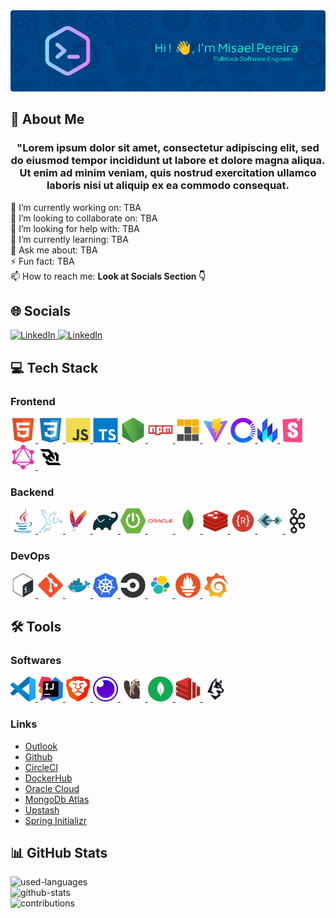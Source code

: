 <!-- https://leviarista.github.io/github-profile-header-generator/ -->
<!-- 970 x 250 (0,70,135) (10,0,71) (0,255,210) MavenPro Redhat-->
<div align="center">
    <img src="./banners/misaelpereiradev_github_banner.png" alt="misaelpereiradev_github_banner"/>
</div>

<h2 align="left">💫 About Me</h2>
<h3 align="center">"Lorem ipsum dolor sit amet, consectetur adipiscing elit, sed do eiusmod tempor incididunt ut labore et dolore magna aliqua. Ut enim ad minim veniam, quis nostrud exercitation ullamco laboris nisi ut aliquip ex ea commodo consequat.</h3>

<!-- https://es.piliapp.com/emoji/list/ -->
🔭 I’m currently working on: TBA                        <br>
👯 I’m looking to collaborate on: TBA                   <br>
🤝 I’m looking for help with: TBA                       <br>
🌱 I’m currently learning: TBA                          <br>
💬 Ask me about: TBA                                    <br>
⚡ Fun fact: TBA                                        <br>
📫 How to reach me: <b>Look at Socials Section 👇</b>   <br>

<!-- https://shields.io/ -->
<h2>🌐 Socials</h2>
<p align="left">
    <a href="mailto:misael.pereira.dev@outlook.com" target="_blank" rel="noreferrer">
        <img src="https://img.shields.io/badge/Microsoft_Outlook-0078D4?style=for-the-badge&logo=microsoft-outlook&logoColor=white" alt="LinkedIn"/>
    </a>
    <a href="https://es.linkedin.com/in/misael-pereira-diaz-3895a5172" target="_blank" rel="noreferrer">
        <img src="https://img.shields.io/badge/LinkedIn-0077B5?style=for-the-badge&logo=linkedin&logoColor=white" alt="LinkedIn"/>
    </a>
</p>

<!-- https://devicon.dev/ -->
<h2 align="left">💻 Tech Stack</h2>
<p align="left">
    <h3>Frontend</h3>
    <a href="https://developer.mozilla.org/en-US/docs/Web/HTML" target="_blank" rel="noreferrer">
        <img src="icons/stack/html.svg" alt="html" width="40" height="40"/>
    </a>
    <a href="https://developer.mozilla.org/en-US/docs/Web/CSS" target="_blank" rel="noreferrer">
        <img src="icons/stack/css.svg" alt="css" width="40" height="40"/>
    </a>
    <a href="https://developer.mozilla.org/en-US/docs/Web/JavaScript" target="_blank" rel="noreferrer">
        <img src="icons/stack/javascript.svg" alt="javascript" width="40" height="40"/>
    </a>
    <a href="https://www.typescriptlang.org/" target="_blank" rel="noreferrer">
        <img src="icons/stack/typescript.svg" alt="typescript" width="40" height="40"/>
    </a>
    <a href="https://nodejs.org/" target="_blank" rel="noreferrer">
        <img src="icons/stack/nodejs.svg" alt="nodejs" width="40" height="40"/>
    </a>
    <a href="https://www.npmjs.com/" target="_blank" rel="noreferrer">
        <img src="icons/stack/npm.svg" alt="npm" width="40" height="40"/>
    </a>
    <a href="https://pnpm.io/" target="_blank" rel="noreferrer">
        <img src="icons/stack/pnpm.svg" alt="pnpm" width="40" height="40"/>
    </a>
    <a href="https://vitejs.dev/" target="_blank" rel="noreferrer">
        <img src="icons/stack/vite.svg" alt="vite" width="40" height="40"/>
    </a>
    <a href="https://open-wc.org/" target="_blank" rel="noreferrer">
        <img src="icons/stack/open-wc.svg" alt="lit" height="40"/>
    </a>
    <a href="https://lit.dev/" target="_blank" rel="noreferrer">
        <img src="icons/stack/lit.svg" alt="lit" height="40"/>
    </a>
    <a href="https://storybook.js.org/" target="_blank" rel="noreferrer">
        <img src="icons/stack/storybook.svg" alt="lit" height="40"/>
    </a>
    <a href="https://graphql.org/" target="_blank" rel="noreferrer">
        <img src="icons/stack/graphql.svg" alt="graphql" width="40" height="40"/>
    </a>
    <a href="https://developer.mozilla.org/en-US/docs/Web/API/WebSockets_API" target="_blank" rel="noreferrer">
        <img src="icons/stack/websocket.svg" alt="socketio" width="40" height="40"/>
    </a>
    <h3>Backend</h3>
    <a href="https://www.java.com/" target="_blank" rel="noreferrer">
        <img src="icons/stack/java.svg" alt="java" width="40" height="40"/>
    </a>
    <a href="https://www.graalvm.org/" target="_blank" rel="noreferrer">
        <img src="icons/stack/graalvm.svg" alt="graalvm" width="40" height="40"/>
    </a>
    <a href="https://central.sonatype.com/" target="_blank" rel="noreferrer">
        <img src="icons/stack/maven.svg" alt="maven_central_repository" width="40" height="40"/>
    </a>
    <a href="https://gradle.org/" target="_blank" rel="noreferrer">
        <img src="icons/stack/gradle.svg" alt="gradle" width="40" height="40"/>
    </a>
    <a href="https://spring.io/" target="_blank" rel="noreferrer">
        <img src="icons/stack/spring-boot.svg" alt="spring-boot" width="40" height="40"/>
    </a>
    <a href="https://oracle.com/database/" target="_blank" rel="noreferrer">
        <img src="icons/stack/oracle.svg" alt="oracledb" width="40" height="40"/>
    </a>
    <a href="https://www.mongodb.com/" target="_blank" rel="noreferrer">
        <img src="icons/stack/mongodb.svg" alt="mongodb" width="40" height="40"/>
    </a>
    <a href="https://redis.io/" target="_blank" rel="noreferrer">
        <img src="icons/stack/redis.svg" alt="redis" width="40" height="40"/>
    </a>
    <a href="https://restfulapi.net/" target="_blank" rel="noreferrer">
        <img src="icons/stack/rest.svg" alt="rest" width="40" height="40"/>
    </a>
    <a href="https://grpc.io/" target="_blank" rel="noreferrer">
        <img src="icons/stack/grpc.svg" alt="grpc" width="40" height="40"/>
    </a>
    <a href="https://kafka.apache.org/" target="_blank" rel="noreferrer">
        <img src="icons/stack/kafka.svg" alt="kafka" width="40" height="40"/>
    </a>
    <h3>DevOps</h3>
    <a href="https://en.wikipedia.org/wiki/Bash_(Unix_shell)" target="_blank" rel="noreferrer">
        <img src="icons/stack/bash.svg" alt="git" width="40" height="40"/>
    </a>
    <a href="https://git-scm.com/" target="_blank" rel="noreferrer">
        <img src="icons/stack/git.svg" alt="git" width="40" height="40"/>
    </a>
    <a href="https://www.docker.com/" target="_blank" rel="noreferrer">
        <img src="icons/stack/docker.svg" alt="docker" width="40" height="40"/>
    </a>
    <a href="https://kubernetes.io/" target="_blank" rel="noreferrer">
        <img src="icons/stack/kubernetes.svg" alt="kubernetes" width="40" height="40"/>
    </a>
    <a href="https://circleci.com/" target="_blank" rel="noreferrer">
        <img src="icons/stack/circleci.svg" alt="circleci" width="40" height="40"/>
    </a>
    <a href="https://www.elastic.co/elastic-stack" target="_blank" rel="noreferrer">
        <img src="icons/stack/elastic.svg" alt="elastic-stack" width="40" height="40"/>
    </a>
    <a href="https://prometheus.io/" target="_blank" rel="noreferrer">
        <img src="icons/stack/prometheus.svg" alt="prometheus" width="40" height="40"/>
    </a>
    <a href="https://grafana.com/" target="_blank" rel="noreferrer">
        <img src="icons/stack/grafana.svg" alt="graphana" width="40" height="40"/>
    </a>
</p>
<!-- To-do: add CDN, Ansible, Terraform, Helm -->

<!-- https://devicon.dev/ -->
<h2 align="left">🛠️ Tools</h2>
<p align="left">
    <h3>Softwares</h3>
    <a href="https://code.visualstudio.com/" target="_blank" rel="noreferrer">
        <img src="icons/tools/vscode.svg" alt="vscode" width="40" height="40"/>
    </a>
    <a href="https://www.jetbrains.com/idea/" target="_blank" rel="noreferrer">
        <img src="icons/tools/intelliJ-idea.svg" alt="intellij-idea" width="40" height="40"/>
    </a>
    <a href="https://brave.com/" target="_blank" rel="noreferrer">
        <img src="icons/tools/brave.svg" alt="brave" width="40" height="40"/>
    </a>
    <a href="https://insomnia.rest/" target="_blank" rel="noreferrer">
        <img src="icons/tools/insomnia.svg" alt="insomnia" width="40" height="40"/>
    </a>
    <a href="https://dbeaver.io/" target="_blank" rel="noreferrer">
        <img src="icons/tools/dbeaver.svg" alt="dbeaver" width="40" height="40"/>
    </a>
    <a href="https://www.mongodb.com/products/tools/compass/" target="_blank" rel="noreferrer">
        <img src="icons/tools/mongodb-compass.svg" alt="mongodb-compass" width="40" height="40"/>
    </a>
    <a href="https://redis.com/redis-enterprise/redis-insight/" target="_blank" rel="noreferrer">
        <img src="icons/tools/redisinsight.svg" alt="redis-insight" width="40" height="40"/>
    </a>
    <a href="https://www.conduktor.io/" target="_blank" rel="noreferrer">
        <img src="icons/tools/conduktor.jpg" alt="conduktor" width="40" height="40"/>
    </a>
    <h3>Links</h3>
    <ul>
        <li><a href="https://outlook.live.com/" target="_blank" rel="noreferrer">Outlook</a></li>
        <li><a href="https://github.com/" target="_blank" rel="noreferrer">Github</a></li>
        <li><a href="https://circleci.com/" target="_blank" rel="noreferrer">CircleCI</a></li>
        <li><a href="https://hub.docker.com/" target="_blank" rel="noreferrer">DockerHub</a></li>
        <li><a href="https://www.oracle.com/es/cloud/" target="_blank" rel="noreferrer">Oracle Cloud</a></li>
        <li><a href="https://www.mongodb.com/atlas/database" target="_blank" rel="noreferrer">MongoDb Atlas</a></li>
        <li><a href="https://upstash.com/" target="_blank" rel="noreferrer">Upstash</a></li>
        <li><a href="https://start.spring.io/" target="_blank" rel="noreferrer">Spring Initializr</a></li>
    </ul>
</p>

<h2>📊 GitHub Stats</h2>
<p align="left">
    <div>
        <img src="https://github-readme-stats.vercel.app/api/top-langs/?username=misaelpereiradev&theme=tokyonight&hide_border=true&include_all_commits=true&count_private=true&layout=compact" alt="used-languages"/>
    </div>
    <div>
        <img src="https://github-readme-stats.vercel.app/api?username=misaelpereiradev&theme=tokyonight&hide_border=true&include_all_commits=true&count_private=true" alt="github-stats"/>
    </div>
    <div>
        <img src="https://github-readme-streak-stats.herokuapp.com/?user=misaelpereiradev&theme=tokyonight&hide_border=true" alt="contributions"/>
    </div>
</p>